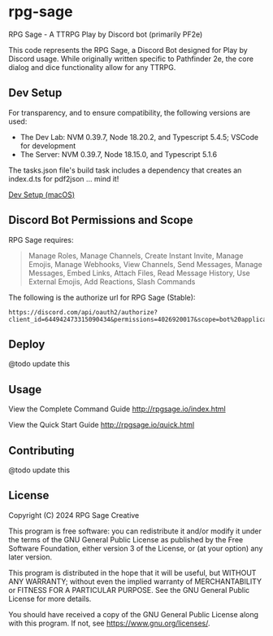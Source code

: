 # rpg-sage

RPG Sage - A TTRPG Play by Discord bot (primarily PF2e)

This code represents the RPG Sage, a Discord Bot designed for Play by Discord usage.
While originally written specific to Pathfinder 2e, the core dialog and dice functionality allow for any TTRPG.

## Dev Setup

For transparency, and to ensure compatibility, the following versions are used:
- The Dev Lab: NVM 0.39.7, Node 18.20.2, and Typescript 5.4.5; VSCode for development
- The Server: NVM 0.39.7, Node 18.15.0, and Typescript 5.1.6

The tasks.json file's build task includes a dependency that creates an index.d.ts for pdf2json ... mind it!

[Dev Setup (macOS)](<./README.macOS.md>)

## Discord Bot Permissions and Scope

RPG Sage requires:
> Manage Roles, Manage Channels, Create Instant Invite, Manage Emojis, Manage Webhooks, View Channels, Send Messages, Manage Messages, Embed Links, Attach Files, Read Message History, Use External Emojis, Add Reactions, Slash Commands

The following is the authorize url for RPG Sage (Stable):
```
https://discord.com/api/oauth2/authorize?client_id=644942473315090434&permissions=4026920017&scope=bot%20applications.commands
```

## Deploy

@todo update this

## Usage

View the Complete Command Guide
http://rpgsage.io/index.html

View the Quick Start Guide
http://rpgsage.io/quick.html

## Contributing

@todo update this

## License

Copyright (C) 2024 RPG Sage Creative

This program is free software: you can redistribute it and/or modify
it under the terms of the GNU General Public License as published by
the Free Software Foundation, either version 3 of the License, or
(at your option) any later version.

This program is distributed in the hope that it will be useful,
but WITHOUT ANY WARRANTY; without even the implied warranty of
MERCHANTABILITY or FITNESS FOR A PARTICULAR PURPOSE.  See the
GNU General Public License for more details.

You should have received a copy of the GNU General Public License
along with this program.  If not, see <https://www.gnu.org/licenses/>.
